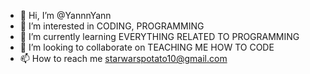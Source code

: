 - 👋 Hi, I’m @YannnYann
- 👀 I’m interested in CODING, PROGRAMMING
- 🌱 I’m currently learning EVERYTHING RELATED TO PROGRAMMING
- 💞️ I’m looking to collaborate on TEACHING ME HOW TO CODE
- 📫 How to reach me starwarspotato10@gmail.com

<!---
YannnYann/YannnYann is a ✨ special ✨ repository because its `README.md` (this file) appears on your GitHub profile.
You can click the Preview link to take a look at your changes.
--->
